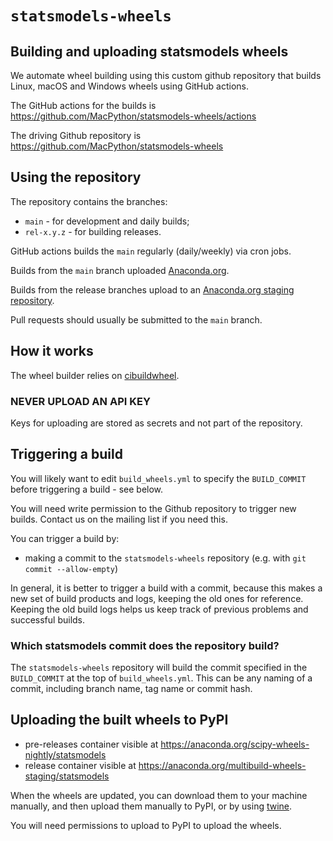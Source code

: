 # `statsmodels-wheels`

## Building and uploading statsmodels wheels

We automate wheel building using this custom github repository that
builds Linux, macOS and Windows wheels using GitHub actions.

The GitHub actions for the builds is
<https://github.com/MacPython/statsmodels-wheels/actions>

The driving Github repository is
<https://github.com/MacPython/statsmodels-wheels>

## Using the repository

The repository contains the branches:

- `main` - for development and daily builds;
- `rel-x.y.z` - for building releases.

GitHub actions builds the `main` regularly (daily/weekly) via cron jobs.

Builds from the `main` branch uploaded [Anaconda.org](https://anaconda.org/scipy-wheels-nightly/statsmodels).

Builds from the release branches upload to an
[Anaconda.org staging repository](https://anaconda.org/multibuild-wheels-staging/statsmodels).

Pull requests should usually be submitted to the `main` branch.

## How it works

The wheel builder relies on [cibuildwheel](https://github.com/pypa/cibuildwheel).

### NEVER UPLOAD AN API KEY

Keys for uploading are stored as secrets and not part of the repository.

## Triggering a build

You will likely want to edit `build_wheels.yml` to specify the `BUILD_COMMIT`
before triggering a build - see below.

You will need write permission to the Github repository to trigger new
builds. Contact us on the mailing list if you need this.

You can trigger a build by:

- making a commit to the `statsmodels-wheels` repository (e.g. with
  `git commit --allow-empty`)

In general, it is better to trigger a build with a commit, because this
makes a new set of build products and logs, keeping the old ones for
reference. Keeping the old build logs helps us keep track of previous
problems and successful builds.

### Which statsmodels commit does the repository build?

The `statsmodels-wheels` repository will build the commit specified in
the `BUILD_COMMIT` at the top of `build_wheels.yml`. This can be any naming
of a commit, including branch name, tag name or commit hash.

## Uploading the built wheels to PyPI

- pre-releases container visible at
  <https://anaconda.org/scipy-wheels-nightly/statsmodels>
- release container visible at
  <https://anaconda.org/multibuild-wheels-staging/statsmodels>

When the wheels are updated, you can download them to your machine
manually, and then upload them manually to PyPI, or by using
[twine](https://pypi.python.org/pypi/twine).

You will need permissions to upload to PyPI to upload the wheels.
